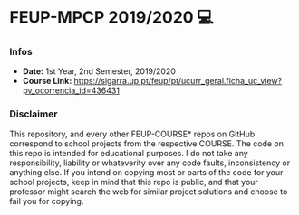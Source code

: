 # FEUP-MPCP 2019/2020 :computer:

### Infos
* **Date:** 1st Year, 2nd Semester, 2019/2020
* **Course Link:** https://sigarra.up.pt/feup/pt/ucurr_geral.ficha_uc_view?pv_ocorrencia_id=436431
### Disclaimer
This repository, and every other FEUP-COURSE* repos on GitHub correspond to school projects from the respective COURSE. The code on this repo is intended for educational purposes. I do not take any responsibility, liability or whateverity over any code faults, inconsistency or anything else. If you intend on copying most or parts of the code for your school projects, keep in mind that this repo is public, and that your professor might search the web for similar project solutions and choose to fail you for copying.
